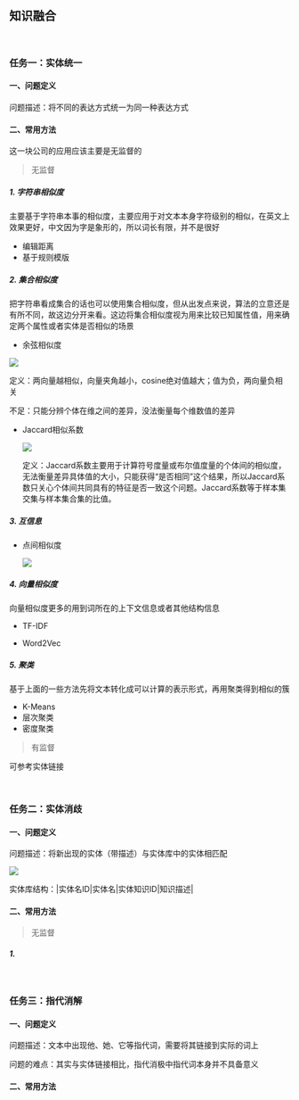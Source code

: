 ## 知识融合

<br>


### 任务一：实体统一

#### 一、问题定义

问题描述：将不同的表达方式统一为同一种表达方式

#### 二、常用方法

这一块公司的应用应该主要是无监督的

> 无监督

##### 1. 字符串相似度

主要基于字符串本事的相似度，主要应用于对文本本身字符级别的相似，在英文上效果更好，中文因为字是象形的，所以词长有限，并不是很好

* 编辑距离
* 基于规则模版

##### 2. 集合相似度

把字符串看成集合的话也可以使用集合相似度，但从出发点来说，算法的立意还是有所不同，故这边分开来看。这边将集合相似度视为用来比较已知属性值，用来确定两个属性或者实体是否相似的场景

* 余弦相似度

 ![](https://images2015.cnblogs.com/blog/776149/201611/776149-20161107232458592-1436054131.png)

  定义：两向量越相似，向量夹角越小，cosine绝对值越大；值为负，两向量负相关
  
  不足：只能分辨个体在维之间的差异，没法衡量每个维数值的差异
* Jaccard相似系数

	![](https://images2015.cnblogs.com/blog/776149/201611/776149-20161107234140795-1950696461.png)
	
	定义：Jaccard系数主要用于计算符号度量或布尔值度量的个体间的相似度，无法衡量差异具体值的大小，只能获得“是否相同”这个结果，所以Jaccard系数只关心个体间共同具有的特征是否一致这个问题。Jaccard系数等于样本集交集与样本集合集的比值。
	
##### 3. 互信息

* 点间相似度

  ![](https://images2017.cnblogs.com/blog/776149/201709/776149-20170921094303087-920319516.png)

	
##### 4. 向量相似度

向量相似度更多的用到词所在的上下文信息或者其他结构信息

* TF-IDF


* Word2Vec


##### 5. 聚类

基于上面的一些方法先将文本转化成可以计算的表示形式，再用聚类得到相似的簇

* K-Means
* 层次聚类
* 密度聚类

> 有监督

可参考实体链接

<br>

### 任务二：实体消歧


#### 一、问题定义

问题描述：将新出现的实体（带描述）与实体库中的实体相匹配


![](https://upload-images.jianshu.io/upload_images/10798244-957c9124fdb81622.png?imageMogr2/auto-orient/strip%7CimageView2/2/w/1240)

实体库结构：|实体名ID|实体名|实体知识ID|知识描述|


#### 二、常用方法

> 无监督

##### 1. 


<br>

### 任务三：指代消解

#### 一、问题定义

问题描述：文本中出现他、她、它等指代词，需要将其链接到实际的词上

问题的难点：其实与实体链接相比，指代消极中指代词本身并不具备意义


#### 二、常用方法





